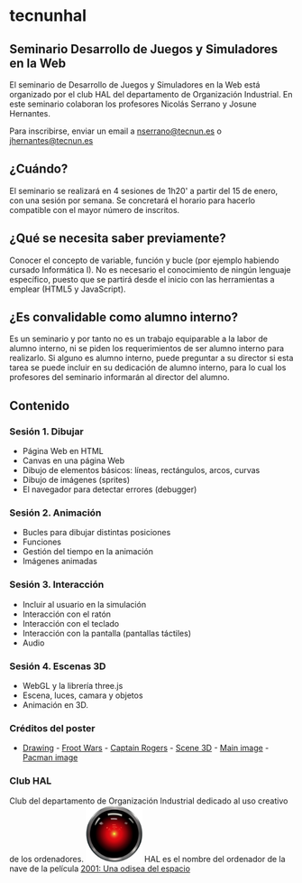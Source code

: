 # tecnunhal

## Seminario Desarrollo de Juegos y Simuladores en la Web
El seminario de Desarrollo de Juegos y Simuladores en la Web est&aacute; organizado por el club HAL del departamento de Organizaci&oacute;n Industrial. En este seminario colaboran los profesores Nicolás Serrano y Josune Hernantes.

Para inscribirse, enviar un email a nserrano@tecnun.es o jhernantes@tecnun.es

## ¿Cu&aacute;ndo?
El seminario se realizar&aacute; en 4 sesiones de 1h20' a partir del 15 de enero, con una sesión por semana. Se concretar&aacute; el horario para hacerlo compatible con el mayor número de inscritos.

## ¿Qué se necesita saber previamente?
Conocer el concepto de variable, función y bucle (por ejemplo habiendo cursado Inform&aacute;tica I). No es necesario el conocimiento de ning&uacute;n lenguaje espec&iacute;fico, puesto que se partir&aacute; desde el inicio con las herramientas a emplear (HTML5 y JavaScript).

## ¿Es convalidable como alumno interno?
Es un seminario y por tanto no es un trabajo equiparable a la labor de alumno interno, ni se piden los requerimientos de ser alumno interno para realizarlo. Si alguno es alumno interno, puede preguntar a su director si esta tarea se puede incluir en su dedicación de alumno interno, para lo cual los profesores del seminario informarán al director del alumno.

## Contenido
### Sesi&oacute;n 1. Dibujar
- Página Web en HTML
- Canvas en una página Web
- Dibujo de elementos b&aacute;sicos: l&iacute;neas, rect&aacute;ngulos, arcos, curvas
- Dibujo de imágenes (sprites)
- El navegador para detectar errores (debugger)

### Sesi&oacute;n 2. Animaci&oacute;n
- Bucles para dibujar distintas posiciones
- Funciones
- Gesti&oacute;n del tiempo en la animación
- Im&aacute;genes animadas

### Sesi&oacute;n 3. Interacci&oacute;n
- Incluir al usuario en la simulación
- Interacci&oacute;n con el ratón
- Interacci&oacute;n con el teclado
- Interacci&oacute;n con la pantalla (pantallas t&aacute;ctiles)
- Audio

### Sesi&oacute;n 4. Escenas 3D
- WebGL y la librería three.js
- Escena, luces, camara y objetos
- Animación en 3D.

### Cr&eacute;ditos del poster
- [Drawing](https://nicolasserrano.github.io/pro-html5-games-17/9781484229095/9781484229095_Ch01/chapter1.html) - [Froot Wars](https://www.adityaravishankar.com/projects/games/frootwars/) - [Captain Rogers](http://rogers.enclavegames.com/) - [Scene 3D](https://sketchfab.com/models/23f8c0f80c9641debfbe7b42d1737fb6) - [Main image](https://www.flickr.com/photos/hasgaha/24054984888/in/photostream/) - [Pacman image](http://pacman.wikia.com/wiki/File:Pac-man-ghosts.jpg)

### Club HAL
Club del departamento de Organizaci&oacute;n Industrial dedicado al uso creativo de los ordenadores. 
<img src='images/HAL9000.svg' width='100px'/> HAL es el nombre del ordenador de la nave de la película [2001: Una odisea del espacio](http://decine21.com/peliculas/2001-una-odisea-del-espacio-7414)
